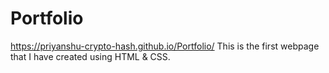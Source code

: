 # Portfolio
https://priyanshu-crypto-hash.github.io/Portfolio/
This is the first webpage that I have created using HTML &amp; CSS.
